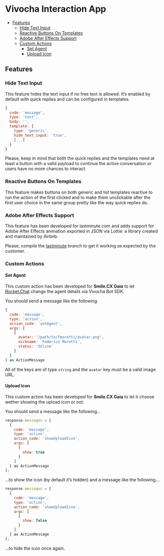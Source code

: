 # Vivocha Interaction App

- [Features](#features)
  - [Hide Text Input](#hide-text-input)
  - [Reactive Buttons On Templates](#reactive-buttons-on-templates)
  - [Adobe After Effects Support](#adobe-after-effecs-support)
  - [Custom Actions](#custom-actions)
    - [Set Agent](#set-agent)
    - [Upload Icon](#upload-icon)

## Features

### Hide Text Input

This feature hides the text input if no free text is allowed. It’s enabled by default with quick replies and can be configured in templates.

```javascript
{
  code: 'message',
  type: 'text',
  body: '',
  template: {
    type: 'generic',
    hide_text_input: 'true',
    [...]
  }
}
```

Please, keep in mind that both the quick replies and the templates need at least a button with a valid payload to continue the active conversation or users have no more chances to interact.

### Reactive Buttons On Templates

This feature makes buttons on both generic and list templates reactive to run the action of the first clicked and to make them unclickable after the first user choice in the same group pretty like the way quick replies do.

### Adobe After Effects Support

This feature has been developed for lastminute.com and adds support for Adobe After Effects animation exported in JSON via Lottie: a library created and maintained by Airbnb.

Please, compile the [lastminute](https://github.com/vivocha/ps-app/tree/lastminute) branch to get it working as expected by the customer.

### Custom Actions

#### Set Agent

This custom action has been developed for **Smile.CX Gaia** to let [Rocket.Chat](https://www.rocket.chat/) change the agent details via Vivocha Bot SDK.

You should send a message like the following.

```javascript
{
  code: 'message',
  type: 'action',
  action_code: 'setAgent',
  args: [
    {
      avatar: '/path/to/fmoretti/avatar.png',
      nickname: 'Federico Moretti',
      status: 'Online'
    }
  ]
} as ActionMessage
```

All of the keys are of type `string` and the `avatar` key must be a valid image URL.

#### Upload Icon

This custom action has been developed for **Smile.CX Gaia** to let it choose wether showing the upload icon or not.

You should send a message like the following…

```javascript
response.messages = [
  {
    code: 'message',
    type: 'action',
    action_code: 'showUploadIcon',
    args: [
      {
        show: true
      }
    ]
  } as ActionMessage
];
```

…to show the icon (by default it’s hidden) and a message like the following…

```javascript
response.messages = [
  {
    code: 'message',
    type: 'action',
    action_code: 'showUploadIcon',
    args: [
      {
        show: false
      }
    ]
  } as ActionMessage
];
```

…to hide the icon once again.
